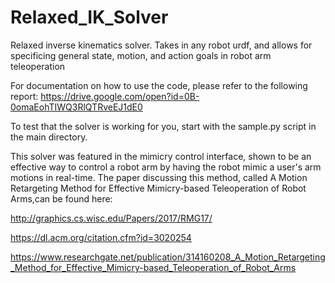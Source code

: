 # Relaxed_IK_Solver
Relaxed inverse kinematics solver.  Takes in any robot urdf, and allows for specificing general state, motion, and action goals in robot arm teleoperation

For documentation on how to use the code, please refer to the following report:
https://drive.google.com/open?id=0B-0omaEohTIWQ3RlQTRveEJ1dE0

To test that the solver is working for you, start with the sample.py script in the main directory.


This solver was featured in the mimicry control interface, shown to be an effective way to control a robot arm by having the robot mimic a user's arm motions in real-time.  The paper discussing this method, called A Motion Retargeting Method for Effective Mimicry-based Teleoperation of Robot Arms,can be found here:

http://graphics.cs.wisc.edu/Papers/2017/RMG17/

https://dl.acm.org/citation.cfm?id=3020254

https://www.researchgate.net/publication/314160208_A_Motion_Retargeting_Method_for_Effective_Mimicry-based_Teleoperation_of_Robot_Arms
